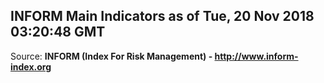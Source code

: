 ## INFORM Main Indicators as of Tue, 20 Nov 2018 03:20:48 GMT

Source: **INFORM (Index For Risk Management) - http://www.inform-index.org**
